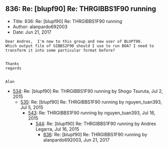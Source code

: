 ## 836: Re: [blupf90] Re: THRGIBBS1F90 running

- Title: 836: Re: [blupf90] Re: THRGIBBS1F90 running
- Author: alanpardo692003
- Date: Jun 21, 2017
```
Dear Andres,  I'm new to this group and new user of BLUPf90.
Which output file of GIBBS2F90 should I use to run BOA? I need to transform it into some particular format before?


Thanks
regards


Alan
```

- [534](0534.md): Re: [blupf90] Re: THRGIBBS1F90 running by Shogo Tsuruta, Jul 2, 2015
    - [535](0535.md): Re: [blupf90] Re: THRGIBBS1F90 running by nguyen_tuan393, Jul 5, 2015
        - [543](0543.md): Re: THRGIBBS1F90 running by nguyen_tuan393, Jul 16, 2015
            - [544](0544.md): Re: [blupf90] Re: THRGIBBS1F90 running by Andres Legarra, Jul 16, 2015
                - [836](0836.md): Re: [blupf90] Re: THRGIBBS1F90 running by alanpardo692003, Jun 21, 2017
